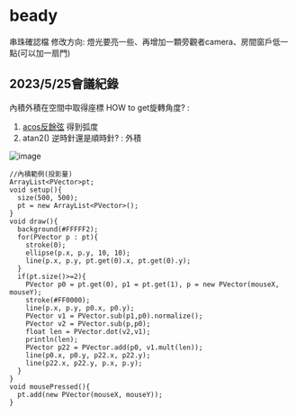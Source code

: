 # beady
串珠確認檔
修改方向: 燈光要亮一些、再增加一顆旁觀者camera、房間窗戶低一點(可以加一扇門)

## 2023/5/25會議紀錄
內積外積在空間中取得座標
HOW to get旋轉角度? :
1. [acos反餘弦](http://tw.gitbook.net/c_standard_library/c_function_acos.html) 得到弧度
2. atan2()
逆時針還是順時針? :
外積

![image](https://github.com/vr-beady/beady/assets/131236716/0d896f6b-ca15-4dc7-9960-ab2b5bcec489)
```p=!
//內積範例(投影量)
ArrayList<PVector>pt;
void setup(){
  size(500, 500);
  pt = new ArrayList<PVector>();
}
void draw(){
  background(#FFFFF2);
  for(PVector p : pt){
    stroke(0);
    ellipse(p.x, p.y, 10, 10);
    line(p.x, p.y, pt.get(0).x, pt.get(0).y);
  }
  if(pt.size()>=2){
    PVector p0 = pt.get(0), p1 = pt.get(1), p = new PVector(mouseX, mouseY);
    stroke(#FF0000);
    line(p.x, p.y, p0.x, p0.y);
    PVector v1 = PVector.sub(p1,p0).normalize();
    PVector v2 = PVector.sub(p,p0);
    float len = PVector.dot(v2,v1);
    println(len);
    PVector p22 = PVector.add(p0, v1.mult(len));
    line(p0.x, p0.y, p22.x, p22.y);
    line(p22.x, p22.y, p.x, p.y);
  }
}
void mousePressed(){
  pt.add(new PVector(mouseX, mouseY));
}
```
